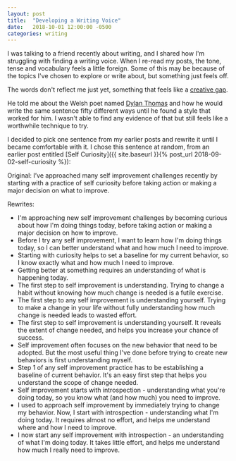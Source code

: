 ```yaml
---
layout: post
title:  "Developing a Writing Voice"
date:   2018-10-01 12:00:00 -0500
categories: writing
---
```


I was talking to a friend recently about writing, and I shared how I'm struggling with finding a writing voice. When I re-read my posts, the tone, tense and vocabulary feels a little foreign. Some of this may be because of the topics I've chosen to explore or write about, but something just feels off.

The words don't reflect me just yet, something that feels like a [creative gap](https://www.youtube.com/watch?v=PbC4gqZGPSY).

He told me about the Welsh poet named [Dylan Thomas](https://en.wikipedia.org/wiki/Dylan_Thomas) and how he would write the same sentence fifty different ways until he found a style that worked for him. I wasn't able to find any evidence of that but still feels like a worthwhile technique to try.

I decided to pick one sentence from my earlier posts and rewrite it until I became comfortable with it. I chose this sentence at random, from an earlier post entitled [Self Curiosity]({{ site.baseurl }}{% post_url 2018-09-02-self-curiosity %}):

Original: I’ve approached many self improvement challenges recently by starting with a practice of self curiosity before taking action or making a major decision on what to improve.

Rewrites:
* I'm approaching new self improvement challenges by becoming curious about how I'm doing things today, before taking action or making a major decision on how to improve.
* Before I try any self improvement, I want to learn how I'm doing things today, so I can better understand what and how much I need to improve.
* Starting with curiosity helps to set a baseline for my current behavior, so I know exactly what and how much I need to improve.
* Getting better at something requires an understanding of what is happening today. 
* The first step to self improvement is understanding. Trying to change a habit without knowing how much change is needed is a futile exercise.
* The first step to any self improvement is understanding yourself. Trying to make a change in your life without fully understanding how much change is needed leads to wasted effort.
* The first step to self improvement is understanding yourself. It reveals the extent of change needed, and helps you increase your chance of success.
* Self improvement often focuses on the new behavior that need to be adopted. But the most useful thing I've done before trying to create new behaviors is first understanding myself.
* Step 1 of any self improvement practice has to be establishing a baseline of current behavior. It's an easy first step that helps you understand the scope of change needed.
* Self improvement starts with introspection - understanding what you're doing today, so you know what (and how much) you need to improve.
* I used to approach self improvement by immediately trying to change my behavior. Now, I start with introspection - understanding what I'm doing today. It requires almost no effort, and helps me understand where and how I need to improve.
* I now start any self improvement with introspection - an understanding of what I'm doing today. It takes little effort, and helps me understand how much I really need to improve.
